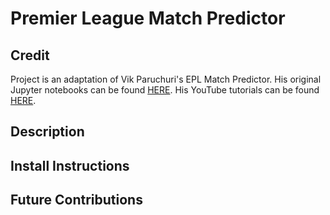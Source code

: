 # Premier League Match Predictor
## Credit
Project is an adaptation of Vik Paruchuri's EPL Match Predictor. His original Jupyter notebooks can be found [HERE](https://github.com/dataquestio/project-walkthroughs/tree/master/football_matches). His YouTube tutorials can be found [HERE](https://www.youtube.com/@Dataquestio). 
## Description
## Install Instructions
## Future Contributions
